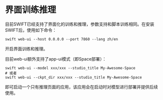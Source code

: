 # 界面训练推理

目前SWIFT已经支持了界面化的训练和推理，参数支持和脚本训练相同。在安装SWIFT后，使用如下命令：

```shell
swift web-ui --host 0.0.0.0 --port 7860 --lang zh/en
```

开启界面训练和推理。

目前web-ui额外支持了app-ui模式（即Space部署）：

```shell
swift web-ui --model xxx/xxx --studio_title My-Awesome-Space
# 或者
swift web-ui --ckpt_dir xxx/xxx --studio_title My-Awesome-Space
```
即可启动一个只有推理页面的应用，该应用会在启动时对模型进行部署并提供后续使用。



